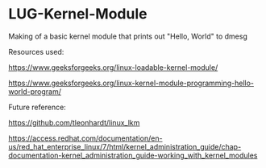 # LUG-Kernel-Module
Making of a basic kernel module that prints out "Hello, World" to dmesg

Resources used:
  
  https://www.geeksforgeeks.org/linux-loadable-kernel-module/
  
  https://www.geeksforgeeks.org/linux-kernel-module-programming-hello-world-program/
  
Future reference:
  
  https://github.com/tleonhardt/linux_lkm
  
  https://access.redhat.com/documentation/en-us/red_hat_enterprise_linux/7/html/kernel_administration_guide/chap-documentation-kernel_administration_guide-working_with_kernel_modules
